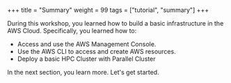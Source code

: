 +++
title = "Summary"
weight = 99
tags = ["tutorial", "summary"]
+++

During this workshop, you learned how to build a basic infrastructure in the AWS Cloud. Specifically, you learned how to:

- Access and use the AWS Management Console.
- Use the AWS CLI to access and create AWS resources.
- Deploy a basic HPC Cluster with Parallel Cluster

In the next section, you learn more. Let's get started.




